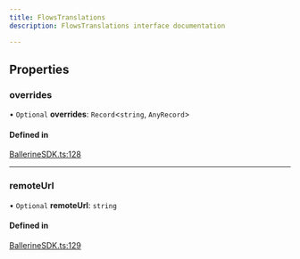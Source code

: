 ```yaml
---
title: FlowsTranslations
description: FlowsTranslations interface documentation

---
```


## Properties

### overrides

• `Optional` **overrides**: `Record`<`string`, `AnyRecord`\>

#### Defined in

[BallerineSDK.ts:128](https://github.com/ballerine-io/ballerine/blob/ec0b014/sdks/web-ui-sdk/src/types/BallerineSDK.ts#L128)

---

### remoteUrl

• `Optional` **remoteUrl**: `string`

#### Defined in

[BallerineSDK.ts:129](https://github.com/ballerine-io/ballerine/blob/ec0b014/sdks/web-ui-sdk/src/types/BallerineSDK.ts#L129)
